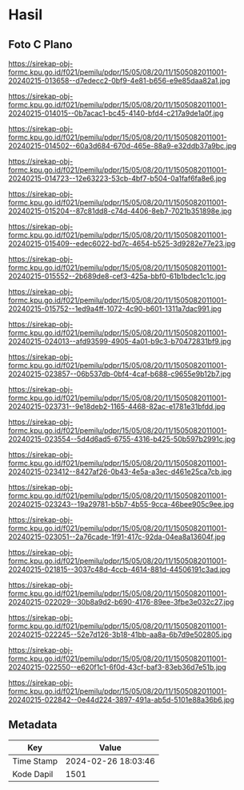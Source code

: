 # Hasil

## Foto C Plano

https://sirekap-obj-formc.kpu.go.id/f021/pemilu/pdpr/15/05/08/20/11/1505082011001-20240215-013658--d7edecc2-0bf9-4e81-b656-e9e85daa82a1.jpg

https://sirekap-obj-formc.kpu.go.id/f021/pemilu/pdpr/15/05/08/20/11/1505082011001-20240215-014015--0b7acac1-bc45-4140-bfd4-c217a9de1a0f.jpg

https://sirekap-obj-formc.kpu.go.id/f021/pemilu/pdpr/15/05/08/20/11/1505082011001-20240215-014502--60a3d684-670d-465e-88a9-e32ddb37a9bc.jpg

https://sirekap-obj-formc.kpu.go.id/f021/pemilu/pdpr/15/05/08/20/11/1505082011001-20240215-014723--12e63223-53cb-4bf7-b504-0a1faf6fa8e6.jpg

https://sirekap-obj-formc.kpu.go.id/f021/pemilu/pdpr/15/05/08/20/11/1505082011001-20240215-015204--87c81dd8-c74d-4406-8eb7-7021b351898e.jpg

https://sirekap-obj-formc.kpu.go.id/f021/pemilu/pdpr/15/05/08/20/11/1505082011001-20240215-015409--edec6022-bd7c-4654-b525-3d9282e77e23.jpg

https://sirekap-obj-formc.kpu.go.id/f021/pemilu/pdpr/15/05/08/20/11/1505082011001-20240215-015552--2b689de8-cef3-425a-bbf0-61b1bdec1c1c.jpg

https://sirekap-obj-formc.kpu.go.id/f021/pemilu/pdpr/15/05/08/20/11/1505082011001-20240215-015752--1ed9a4ff-1072-4c90-b601-1311a7dac991.jpg

https://sirekap-obj-formc.kpu.go.id/f021/pemilu/pdpr/15/05/08/20/11/1505082011001-20240215-024013--afd93599-4905-4a01-b9c3-b70472831bf9.jpg

https://sirekap-obj-formc.kpu.go.id/f021/pemilu/pdpr/15/05/08/20/11/1505082011001-20240215-023857--06b537db-0bf4-4caf-b688-c9655e9b12b7.jpg

https://sirekap-obj-formc.kpu.go.id/f021/pemilu/pdpr/15/05/08/20/11/1505082011001-20240215-023731--9e18deb2-1165-4468-82ac-e1781e31bfdd.jpg

https://sirekap-obj-formc.kpu.go.id/f021/pemilu/pdpr/15/05/08/20/11/1505082011001-20240215-023554--5d4d6ad5-6755-4316-b425-50b597b2991c.jpg

https://sirekap-obj-formc.kpu.go.id/f021/pemilu/pdpr/15/05/08/20/11/1505082011001-20240215-023412--8427af26-0b43-4e5a-a3ec-d461e25ca7cb.jpg

https://sirekap-obj-formc.kpu.go.id/f021/pemilu/pdpr/15/05/08/20/11/1505082011001-20240215-023243--19a29781-b5b7-4b55-9cca-46bee905c9ee.jpg

https://sirekap-obj-formc.kpu.go.id/f021/pemilu/pdpr/15/05/08/20/11/1505082011001-20240215-023051--2a76cade-1f91-417c-92da-04ea8a13604f.jpg

https://sirekap-obj-formc.kpu.go.id/f021/pemilu/pdpr/15/05/08/20/11/1505082011001-20240215-021815--3037c48d-4ccb-4614-881d-44506191c3ad.jpg

https://sirekap-obj-formc.kpu.go.id/f021/pemilu/pdpr/15/05/08/20/11/1505082011001-20240215-022029--30b8a9d2-b690-4176-89ee-3fbe3e032c27.jpg

https://sirekap-obj-formc.kpu.go.id/f021/pemilu/pdpr/15/05/08/20/11/1505082011001-20240215-022245--52e7d126-3b18-41bb-aa8a-6b7d9e502805.jpg

https://sirekap-obj-formc.kpu.go.id/f021/pemilu/pdpr/15/05/08/20/11/1505082011001-20240215-022550--e620f1c1-6f0d-43cf-baf3-83eb36d7e51b.jpg

https://sirekap-obj-formc.kpu.go.id/f021/pemilu/pdpr/15/05/08/20/11/1505082011001-20240215-022842--0e44d224-3897-491a-ab5d-5101e88a36b6.jpg


## Metadata

| Key        | Value               |
| ---------- | ------------------- |
| Time Stamp | 2024-02-26 18:03:46 |
| Kode Dapil | 1501                |



